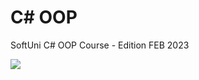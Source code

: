 # C# OOP
SoftUni C# OOP Course - Edition FEB 2023 


<img src="https://softuni.bg/files/courses/C__OOP.jpg">
